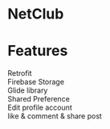 # NetClub
# Features
Retrofit <br>
Firebase Storage <br>
Glide library <br>
Shared Preference <br>
Edit profile account <br>
like & comment & share post<br>
